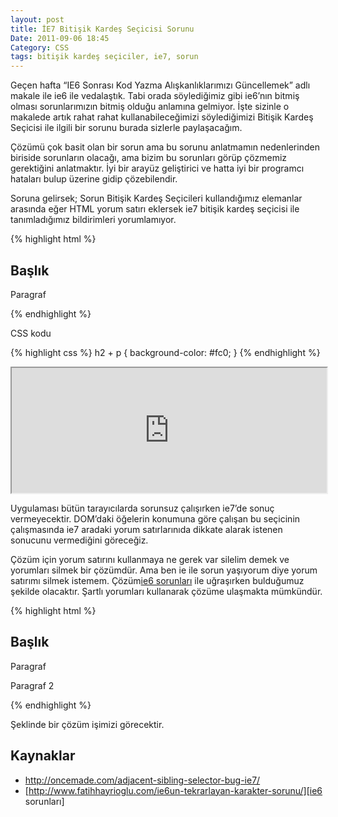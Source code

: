```yaml
---
layout: post
title: İE7 Bitişik Kardeş Seçicisi Sorunu
Date: 2011-09-06 18:45
Category: CSS
tags: bitişik kardeş seçiciler, ie7, sorun
---
```


Geçen hafta “IE6 Sonrası Kod Yazma Alışkanlıklarımızı Güncellemek” adlı
makale ile ie6 ile vedalaştık. Tabi orada söylediğimiz gibi ie6’nın
bitmiş olması sorunlarımızın bitmiş olduğu anlamına gelmiyor. İşte
sizinle o makalede artık rahat rahat kullanabileceğimizi söylediğimizi
Bitişik Kardeş Seçicisi ile ilgili bir sorunu burada sizlerle
paylaşacağım.

Çözümü çok basit olan bir sorun ama bu sorunu anlatmamın nedenlerinden
biriside sorunların olacağı, ama bizim bu sorunları görüp çözmemiz
gerektiğini anlatmaktır. İyi bir arayüz geliştirici ve hatta iyi bir
programcı hataları bulup üzerine gidip çözebilendir.

Soruna gelirsek; Sorun Bitişik Kardeş Seçicileri kullandığımız elemanlar
arasında eğer HTML yorum satırı eklersek ie7 bitişik kardeş seçicisi ile
tanımladığımız bildirimleri yorumlamıyor.

{% highlight html %}
<h2>Başlık</h2>
<!-- html yorumu -->
<p>Paragraf</p>
{% endhighlight %}


CSS kodu

{% highlight css %}
h2 + p {
	background-color: #fc0;
}
{% endhighlight %}

<iframe style="width: 100%; height: 200px" src="https://jsfiddle.net/fatihhayri/Ubk9Q/embedded/result,html,css"></iframe>

Uygulaması bütün tarayıcılarda sorunsuz çalışırken ie7’de sonuç
vermeyecektir. DOM’daki öğelerin konumuna göre çalışan bu seçicinin
çalışmasında ie7 aradaki yorum satırlarınıda dikkate alarak istenen
sonucunu vermediğini göreceğiz.

Çözüm için yorum satırını kullanmaya ne gerek var silelim demek ve
yorumları silmek bir çözümdür. Ama ben ie ile sorun yaşıyorum diye yorum
satırımı silmek istemem. Çözüm[ie6 sorunları][] ile uğraşırken
bulduğumuz şekilde olacaktır. Şartlı yorumları kullanarak çözüme
ulaşmakta mümkündür.

{% highlight html %}
<h2>Başlık</h2>
<!--[if !IE]>Başlık yaz <![endif]-->
<p>Paragraf</p>
<p>Paragraf 2</p>
{% endhighlight %}

Şeklinde bir çözüm işimizi görecektir.

## Kaynaklar

-   http://oncemade.com/adjacent-sibling-selector-bug-ie7/
-   [http://www.fatihhayrioglu.com/ie6un-tekrarlayan-karakter-sorunu/][ie6 sorunları]


  [ie6 sorunları]: http://www.fatihhayrioglu.com/ie6un-tekrarlayan-karakter-sorunu/
